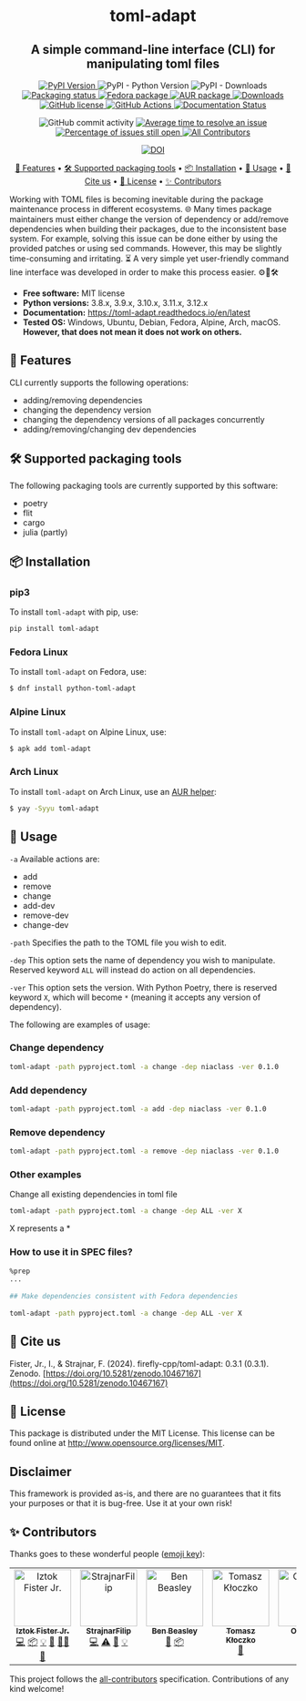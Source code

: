 <h1 align="center">
  toml-adapt
</h1>

<h2 align="center">
  A simple command-line interface (CLI) for manipulating toml files
</h2>

<p align="center">
  <a href="https://pypi.python.org/pypi">
    <img alt="PyPI Version" src="https://img.shields.io/pypi/v/toml-adapt.svg">
  </a>
  <img alt="PyPI - Python Version" src="https://img.shields.io/pypi/pyversions/toml-adapt.svg">
  <img alt="PyPI - Downloads" src="https://img.shields.io/pypi/dm/toml-adapt.svg">
  <a href="https://repology.org/project/toml-adapt/versions">
    <img alt="Packaging status" src="https://repology.org/badge/tiny-repos/toml-adapt.svg">
  </a>
  <a href="https://src.fedoraproject.org/rpms/python-toml-adapt">
    <img alt="Fedora package" src="https://img.shields.io/fedora/v/python3-toml-adapt?color=blue&label=Fedora%20Linux&logo=fedora">
  </a>
  <a href="https://aur.archlinux.org/packages/toml-adapt">
    <img alt="AUR package" src="https://img.shields.io/aur/version/toml-adapt?color=blue&label=Arch%20Linux&logo=arch-linux">
  </a>
  <a href="https://pepy.tech/project/toml-adapt">
    <img alt="Downloads" src="https://pepy.tech/badge/toml-adapt">
  </a>
  <a href="https://github.com/firefly-cpp/toml-adapt/blob/master/LICENSE">
    <img alt="GitHub license" src="https://img.shields.io/github/license/firefly-cpp/toml-adapt.svg">
  </a>
  <a href="https://github.com/firefly-cpp/toml-adapt/actions/workflows/python-app.yml">
    <img alt="GitHub Actions" src="https://github.com/firefly-cpp/toml-adapt/actions/workflows/python-app.yml/badge.svg">
  </a>
  <a href="https://toml-adapt.readthedocs.io/en/latest/?badge=latest">
    <img alt="Documentation Status" src="https://readthedocs.org/projects/toml-adapt/badge/?version=latest">
  </a>
</p>

<p align="center">
  <img alt="GitHub commit activity" src="https://img.shields.io/github/commit-activity/w/firefly-cpp/toml-adapt.svg">
  <a href='http://isitmaintained.com/project/firefly-cpp/toml-adapt "Average time to resolve an issue"'>
    <img alt="Average time to resolve an issue" src="http://isitmaintained.com/badge/resolution/firefly-cpp/toml-adapt.svg">
  </a>
  <a href='http://isitmaintained.com/project/firefly-cpp/toml-adapt "Percentage of issues still open"'>
    <img alt="Percentage of issues still open" src="http://isitmaintained.com/badge/open/firefly-cpp/toml-adapt.svg">
  </a>
  <a href="#-contributors">
    <img alt="All Contributors" src="https://img.shields.io/badge/all_contributors-4-orange.svg">
  </a>
</p>

<p align="center">
  <a href="https://doi.org/10.5281/zenodo.10467167">
    <img alt="DOI" src="https://zenodo.org/badge/DOI/10.5281/zenodo.10467167.svg">
  </a>
</p>

<p align="center">
  <a href="#-features">🚀 Features</a> •
  <a href="#️-supported-packaging-tools">🛠️ Supported packaging tools</a> •
  <a href="#-installation">📦 Installation</a> •
  <a href="#-usage">🚀 Usage</a> •
  <a href="#-cite-us">📄 Cite us</a> •
  <a href="#-license">🔑 License</a> •
  <a href="#-contributors">✨ Contributors</a>
</p>

Working with TOML files is becoming inevitable during the package maintenance process in different ecosystems. 🌐 Many times package maintainers must either change the version of dependency or add/remove dependencies when building their packages, due to the inconsistent base system. For example, solving this issue can be done either by using the provided patches or using sed commands. However, this may be slightly time-consuming and irritating. ⏳ A very simple yet user-friendly command line interface was developed in order to make this process easier. ⚙️📄🛠️

* **Free software:** MIT license
* **Python versions:** 3.8.x, 3.9.x, 3.10.x, 3.11.x, 3.12.x
* **Documentation:** https://toml-adapt.readthedocs.io/en/latest
* **Tested OS:** Windows, Ubuntu, Debian, Fedora, Alpine, Arch, macOS. **However, that does not mean it does not work on others.**

## 🚀 Features

CLI currently supports the following operations:

- adding/removing dependencies
- changing the  dependency version
- changing the dependency versions of all packages concurrently
- adding/removing/changing dev dependencies

## 🛠️ Supported packaging tools

The following packaging tools are currently supported by this software:

- poetry
- flit
- cargo
- julia (partly)

## 📦 Installation

### pip3

To install `toml-adapt` with pip, use:

```sh
pip install toml-adapt
```

### Fedora Linux

To install `toml-adapt` on Fedora, use:

```sh
$ dnf install python-toml-adapt
```

### Alpine Linux

To install `toml-adapt` on Alpine Linux, use:

```sh
$ apk add toml-adapt
```

### Arch Linux

To install `toml-adapt` on Arch Linux, use an [AUR helper](https://wiki.archlinux.org/title/AUR_helpers):

```sh
$ yay -Syyu toml-adapt
```

## 🚀 Usage

`-a` Available actions are:
- add
- remove
- change
- add-dev
- remove-dev
- change-dev

`-path` Specifies the path to the TOML file you wish to edit.

`-dep` This option sets the name of dependency you wish to manipulate. Reserved keyword `ALL` will instead do action on all dependencies. 

`-ver` This option sets the version. With Python Poetry, there is reserved keyword `X`, which will become `*` (meaning it accepts any version of dependency).

The following are examples of usage:

### Change dependency
```sh
toml-adapt -path pyproject.toml -a change -dep niaclass -ver 0.1.0
```

### Add dependency
```sh
toml-adapt -path pyproject.toml -a add -dep niaclass -ver 0.1.0
```

### Remove dependency
```sh
toml-adapt -path pyproject.toml -a remove -dep niaclass -ver 0.1.0
```

### Other examples

Change all existing dependencies in toml file
```sh
toml-adapt -path pyproject.toml -a change -dep ALL -ver X
```
X represents a *

### How to use it in SPEC files?

```sh
%prep
...
	
## Make dependencies consistent with Fedora dependencies
	
toml-adapt -path pyproject.toml -a change -dep ALL -ver X
```

## 📄 Cite us

Fister, Jr., I., & Strajnar, F. (2024). firefly-cpp/toml-adapt: 0.3.1 (0.3.1). Zenodo. [https://doi.org/10.5281/zenodo.10467167](https://doi.org/10.5281/zenodo.10467167)

## 🔑 License

This package is distributed under the MIT License. This license can be found online at <http://www.opensource.org/licenses/MIT>.

## Disclaimer

This framework is provided as-is, and there are no guarantees that it fits your purposes or that it is bug-free. Use it at your own risk!

## ✨ Contributors

Thanks goes to these wonderful people ([emoji key](https://allcontributors.org/docs/en/emoji-key)):

<!-- ALL-CONTRIBUTORS-LIST:START - Do not remove or modify this section -->
<!-- prettier-ignore-start -->
<!-- markdownlint-disable -->
<table>
  <tbody>
    <tr>
      <td align="center" valign="top" width="14.28%"><a href="http://www.iztok-jr-fister.eu/"><img src="https://avatars.githubusercontent.com/u/1633361?v=4?s=100" width="100px;" alt="Iztok Fister Jr."/><br /><sub><b>Iztok Fister Jr.</b></sub></a><br /><a href="https://github.com/firefly-cpp/toml-adapt/commits?author=firefly-cpp" title="Code">💻</a> <a href="#platform-firefly-cpp" title="Packaging/porting to new platform">📦</a> <a href="#example-firefly-cpp" title="Examples">💡</a> <a href="#ideas-firefly-cpp" title="Ideas, Planning, & Feedback">🤔</a> <a href="#mentoring-firefly-cpp" title="Mentoring">🧑‍🏫</a> <a href="https://github.com/firefly-cpp/toml-adapt/commits?author=firefly-cpp" title="Documentation">📖</a></td>
      <td align="center" valign="top" width="14.28%"><a href="https://github.com/StrajnarFilip"><img src="https://avatars.githubusercontent.com/u/46705237?v=4?s=100" width="100px;" alt="StrajnarFilip"/><br /><sub><b>StrajnarFilip</b></sub></a><br /><a href="https://github.com/firefly-cpp/toml-adapt/commits?author=StrajnarFilip" title="Code">💻</a> <a href="https://github.com/firefly-cpp/toml-adapt/commits?author=StrajnarFilip" title="Tests">⚠️</a> <a href="#ideas-StrajnarFilip" title="Ideas, Planning, & Feedback">🤔</a> <a href="#example-StrajnarFilip" title="Examples">💡</a></td>
      <td align="center" valign="top" width="14.28%"><a href="https://github.com/musicinmybrain"><img src="https://avatars.githubusercontent.com/u/6898909?v=4?s=100" width="100px;" alt="Ben Beasley"/><br /><sub><b>Ben Beasley</b></sub></a><br /><a href="https://github.com/firefly-cpp/toml-adapt/commits?author=musicinmybrain" title="Documentation">📖</a> <a href="#platform-musicinmybrain" title="Packaging/porting to new platform">📦</a></td>
      <td align="center" valign="top" width="14.28%"><a href="https://github.com/kloczek"><img src="https://avatars.githubusercontent.com/u/31284574?v=4?s=100" width="100px;" alt="Tomasz Kłoczko"/><br /><sub><b>Tomasz Kłoczko</b></sub></a><br /><a href="https://github.com/firefly-cpp/toml-adapt/issues?q=author%3Akloczek" title="Bug reports">🐛</a></td>
      <td align="center" valign="top" width="14.28%"><a href="http://carlosal1015.github.io"><img src="https://avatars.githubusercontent.com/u/21283014?v=4?s=100" width="100px;" alt="Oromion"/><br /><sub><b>Oromion</b></sub></a><br /><a href="#platform-carlosal1015" title="Packaging/porting to new platform">📦</a></td>
      <td align="center" valign="top" width="14.28%"><a href="https://github.com/lahovniktadej"><img src="https://avatars.githubusercontent.com/u/57890734?v=4?s=100" width="100px;" alt="Tadej Lahovnik"/><br /><sub><b>Tadej Lahovnik</b></sub></a><br /><a href="https://github.com/firefly-cpp/toml-adapt/commits?author=lahovniktadej" title="Documentation">📖</a> <a href="#tutorial-lahovniktadej" title="Tutorials">✅</a></td>
    </tr>
  </tbody>
</table>

<!-- markdownlint-restore -->
<!-- prettier-ignore-end -->

<!-- ALL-CONTRIBUTORS-LIST:END -->

This project follows the [all-contributors](https://github.com/all-contributors/all-contributors) specification. Contributions of any kind welcome!
